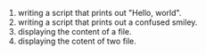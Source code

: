 1. writing a script that prints out "Hello, world".
2. writing a script that prints out a confused smiley.
3. displaying the content of a file.
4. displaying the cotent of two file.
